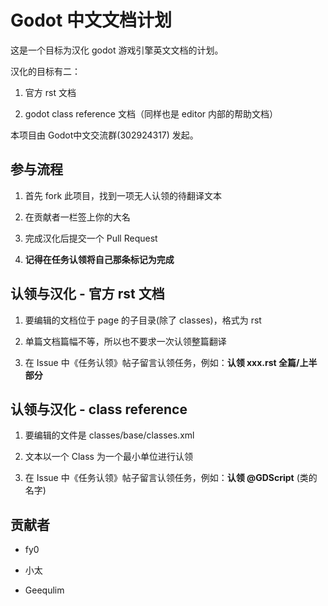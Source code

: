 # Godot 中文文档计划

这是一个目标为汉化 godot 游戏引擎英文文档的计划。

汉化的目标有二：

1. 官方 rst 文档

2. godot class reference 文档（同样也是 editor 内部的帮助文档）

本项目由 Godot中文交流群(302924317) 发起。

## 参与流程

1. 首先 fork 此项目，找到一项无人认领的待翻译文本

2. 在贡献者一栏签上你的大名

3. 完成汉化后提交一个 Pull Request

4. **记得在任务认领将自己那条标记为完成**

## 认领与汉化 - 官方 rst 文档

1. 要编辑的文档位于 page 的子目录(除了 classes)，格式为 rst

2. 单篇文档篇幅不等，所以也不要求一次认领整篇翻译

3. 在 Issue 中《任务认领》帖子留言认领任务，例如：**认领 xxx.rst 全篇/上半部分**


## 认领与汉化 - class reference

1. 要编辑的文件是 classes/base/classes.xml

2. 文本以一个 Class 为一个最小单位进行认领

3. 在 Issue 中《任务认领》帖子留言认领任务，例如：**认领 @GDScript** (类的名字)

## 贡献者

* fy0

* 小太

* Geequlim

